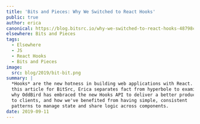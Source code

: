 ```yaml
---
title: 'Bits and Pieces: Why We Switched to React Hooks'
public: true
author: erica
canonical: https://blog.bitsrc.io/why-we-switched-to-react-hooks-48798c42c7f
elsewhere: Bits and Pieces
tags:
  - Elsewhere
  - JS
  - React Hooks
  - Bits and Pieces
image:
  src: blog/2019/bit-bit.png
summary: |
  *Hooks* are the new hotness in building web applications with React. In
  this article for BitSrc, Erica separates fact from hyperbole to examine
  why OddBird has embraced the new Hooks API to deliver a better product
  to clients, and how we've benefited from having simple, consistent
  patterns to manage state and share logic across components.
date: 2019-09-11
---
```



